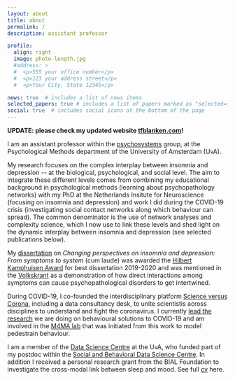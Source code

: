 ```yaml
---
layout: about
title: about
permalink: /
description: assistant professor

profile:
  align: right
  image: photo-length.jpg
  #address: >
  #  <p>555 your office number</p>
  #  <p>123 your address street</p>
  #  <p>Your City, State 12345</p>

news: true  # includes a list of news items
selected_papers: true # includes a list of papers marked as "selected={true}"
social: true  # includes social icons at the bottom of the page
---
```


**UPDATE: please check my updated website <a href="http://tfblanken.com/" target="blank">tfblanken.com</a>!**

I am an assistant professor within the <a href="http://psychosystems.org/" target="blank">psychosystems</a> group, at the Psychological Methods department of the University of Amsterdam (UvA). 

My research focuses on the complex interplay between insomnia and depression -- at the biological, psychological, and social level. The aim to integrate these different levels comes from combining my educational background in psychological methods (learning about psychopathology networks) with my PhD at the Netherlands Insitute for Neuroscience (focusing on insomnia and depression) and work I did during the COVID-19 crisis (investigating social contact networks along which behaviour can spread). The common denominator is the use of network analyses and complexity science, which I now use to link these levels and shed light on the dynamic interplay between insomnia and depression (see selected publications below).

My <a href="https://research.vu.nl/en/publications/changing-perspectives-on-insomnia-and-depression-from-symptoms-to" target="blank">dissertation</a> on *Changing perspectives on insomnia and depression: From symptoms to system* (cum laude) was awarded the <a href="https://www.nswo.nl/prijsuitreikingen-najaarsymposium-nswo-2020/" target="blank">Hilbert Kamphuisen Award</a> for best dissertation 2019-2020 and was mentioned in the <a href="https://www.volkskrant.nl/wetenschap/ontstaan-psychiatrische-aandoeningen-door-alledaagse-klachten-die-zich-opstapelen~b82caff2/" target="blank">Volkskrant</a> as a demonstration of how direct interactions among symptoms can cause psychopathological disorders to get intertwined. 

During COVID-19, I co-founded the interdisciplinary platform <a href="https://scienceversuscorona.com/" target="blank">Science versus Corona</a>, including a data consultancy desk, to unite scientistis across disciplines to understand and fight the coronavirus. I currently <a href="https://sobedsc.wordpress.com/research/">lead the research</a> we are doing on behavioural solutions to COVID-19 and am involved in the <a href="https://www.ampl-psych.com/projects/minds-for-mobile-agents/" target="blank">M4MA lab</a> that was initiated from this work to model pedestrain behaviour.  

I am a member of the <a href="https://dsc.uva.nl/people/affiliate-members/affiliate-members.html" target="blank">Data Science Centre</a> at the UvA, who funded part of my postdoc within the <a href="https://sobedsc.wordpress.com/team/" target="blank">Social and Behavioral Data Science Centre</a>. In addition I received a personal research grant from the BIAL Foundation to investigate the cross-modal link between sleep and mood. See full <a href="assets/pdf/Blanken202202Cv.pdf" target="_blank">cv</a> here. 



<br/>
<br/>

